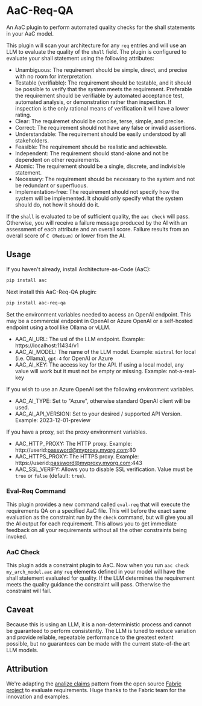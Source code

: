 # AaC-Req-QA

An AaC plugin to perform automated quality checks for the shall statements in your AaC model.

This plugin will scan your architecture for any `req` entries and will use an LLM to evaluate
the quality of the `shall` field.  The plugin is configured to evaluate your shall statement
using the following attributes:

- Unambiguous: The requirement should be simple, direct, and precise with no room for interpretation.
- Testable (verifiable): The requirement should be testable, and it should be possible to verify that the system meets the requirement.  Preferable the requirement should be verifiable by automated acceptance test, automated analysis, or demonstration rather than inspection.  If inspection is the only rational means of verification it will have a lower rating.
- Clear: The requiremet should be concise, terse, simple, and precise.
- Correct:  The requirement should not have any false or invalid assertions.
- Understandable:  The requirement should be easily understood by all stakeholders.
- Feasible: The requirement should be realistic and achievable.
- Independent:  The requirement should stand-alone and not be dependent on other requirements.
- Atomic: The requirement should be a single, discrete, and indivisible statement.
- Necessary: The requirement should be necessary to the system and not be redundant or superfluous.
- Implementation-free: The requirement should not specify how the system will be implemented.  It should only specify what the system should do, not how it should do it.

If the `shall` is evaluated to be of sufficient quality, the `aac check` will pass.  Otherwise, you will receive a
failure message produced by the AI with an assessment of each attribute and an overall score.  Failure results
from an overall score of `C (Medium)` or lower from the AI.

## Usage

If you haven't already, install Architecture-as-Code (AaC):
```bash
pip install aac
```
Next install this AaC-Req-QA plugin:
```bash
pip install aac-req-qa
```

Set the environment variables needed to access an OpenAI endpoint.  This may be a commercial
endpoint in OpenAI or Azure OpenAI or a self-hosted endpoint using a tool like Ollama or vLLM.

- AAC_AI_URL:  The usl of the LLM endpoint.  Example:  https://localhost:11434/v1 
- AAC_AI_MODEL:  The name of the LLM model.  Example:  `mistral` for local (i.e. Ollama), `gpt-4` for OpenAI or Azure
- AAC_AI_KEY:  The access key for the API.  If using a local model, any value will work but it must not be empty or missing.  Example: not-a-real-key

If you wish to use an Azure OpenAI set the following environment variables.

- AAC_AI_TYPE:  Set to "Azure", otherwise standard OpenAI client will be used.
- AAC_AI_API_VERSION:  Set to your desired / supported API Version.  Example: 2023-12-01-preview

If you have a proxy, set the proxy environment variables.

- AAC_HTTP_PROXY:  The HTTP proxy.  Example:  http://userid:password@myproxy.myorg.com:80
- AAC_HTTPS_PROXY:  The HTTPS proxy.  Example:  https://userid:password@myproxy.myorg.com:443
- AAC_SSL_VERIFY:  Allows you to disable SSL verification.  Value must be `true` or `false` (default: `true`).

### Eval-Req Command

This plugin provides a new command called `eval-req` that will execute the requirements QA
on a specified AaC file.  This will before the exact same evaluation as the constraint
run by the `check` command, but will give you all the AI output for each requirement.  This
allows you to get immediate feedback on all your requirements without all the other 
constraints being invoked.

### AaC Check

This plugin adds a constraint plugin to AaC.  Now when you run `aac check my_arch_model.aac` 
any `req` elements defined in your model will 
have the shall statement evaluated for quality.  If the LLM determines the requirement meets
the quality guidance the constraint will pass.  Otherwise the constraint will fail.

## Caveat

Because this is using an LLM, it is a non-deterministic process and cannot be guaranteed
to perform consistently.  The LLM is tuned to reduce variation and provide reliable, repeatable
performance to the greatest extent possible, but no guarantees can be made with the current
state-of-the art LLM models.

## Attribution

We're adapting the [analize claims](https://github.com/danielmiessler/fabric/blob/main/patterns/analyze_claims/system.md) pattern
from the open source [Fabric project](https://github.com/danielmiessler/fabric) to evaluate requirements.  Huge thanks to the
Fabric team for the innovation and examples.